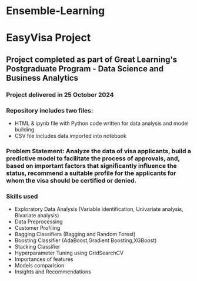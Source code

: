 # Ensemble-Learning
# EasyVisa Project

## Project completed as part of Great Learning's Postgraduate Program - Data Science and Business Analytics

### Project delivered in 25 October 2024
### Repository includes two files:
* HTML & ipynb file with Python code written for data analysis and model building
* CSV file includes data imported into notebook
   
### Problem Statement: Analyze the data of visa applicants, build a predictive model to facilitate the process of approvals, and, based on important factors that significantly influence the status, recommend a suitable profile for the applicants for whom the visa should be certified or denied.

### Skills used
* Exploratory Data Analysis (Variable identification, Univariate analysis, Bivariate analysis)
* Data Preprocessing
* Customer Profiling
* Bagging Classifiers (Bagging and Random Forest)
* Boosting Classifier (AdaBoost,Gradient Boosting,XGBoost)
* Stacking Classifier
* Hyperparameter Tuning using GridSearchCV
* Importances of features
* Models comparision
* Insights and Recommendations
